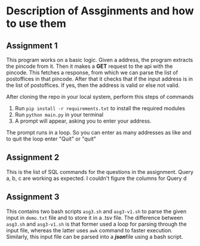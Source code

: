 # Description of Assginments and how to use them

## Assignment 1

This program works on a basic logic. Given a address, the program extracts the pincode from it. Then it makes a **GET** request to the api with the pincode. This fetches a response, from which we can parse the list of postoffices in that pincode. After that it checks that if the input address is in the list of postoffices. If yes, then the address is valid or else not valid. 

After cloning the repo in your local system, perform this steps of commands

1. Run `pip install -r requirements.txt` to install the required modules
2. Run `python main.py` in your terminal
3. A prompt will appear, asking you to enter your address. 

The prompt runs in a loop. So you can enter as many addresses as like and to quit the loop enter "Quit" or "quit"

## Assignment 2

This is the list of SQL commands for the questions in the assignment. Query a, b, c are working as expected. I couldn't figure the columns for Query d

## Assignment 3

This contains two bash scripts `asg3.sh` and `asg3-v1.sh` to parse the given input in `demo.txt` file and to store it in a .tsv file.
The difference between `asg3.sh` and `asg3-v1.sh` is that former used a loop for parsing through the input file, whereas the latter uses `awk` command to faster execution. 
Similarly, this input file can be parsed into a ***json***file using a bash script.
